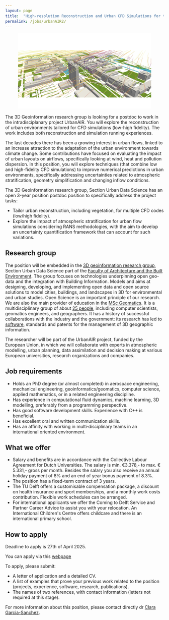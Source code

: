 ```yaml
---
layout: page
title:  "High-resolution Reconstruction and Urban CFD Simulations for the Digital Twin of the Earth (UrbanAIR)"
permalink: /jobs/urbanAIR2/
---
```


<figure class="image">
  <img src="urbanAIR.png" width="600">
</figure>

The 3D Geoinformation research group is looking for a postdoc to work in the intradisciplanary project UrbanAIR.
You will explore the reconstruction of urban environments tailored for CFD simulations (low-high fidelity). The work includes both reconstruction and simulation running experiences.

The last decades there has been a growing interest in urban flows, linked to an increase attraction to the adaptation of the urban environment towards climate change. Some contributions have focused on evaluating the impact of urban layouts on airflows, specifically looking at wind, heat and pollution dispersion. In this position, you will explore techniques (that combine low and high-fidelity CFD simulations) to improve numerical predictions in urban environments, specifically addressing uncertainties related to atmospheric stratification, geometry simplification and changing inflow conditions.

The 3D Geoinformation research group, Section Urban Data Science has an open 3-year position postdoc position to specifically address the project tasks:

- Tailor urban reconstruction, including vegetation, for multiple CFD codes (low/high fidelity).
- Explore the impact of atmospheric stratification for urban flow simulations considering RANS methodologies, with the aim to develop an uncertainty quantification framework that can account for such variations.
 
## Research group

The position will be embedded in the [3D geoinformation research group](https://3d.bk.tudelft.nl), Section Urban Data Science part of the [Faculty of Architecture and the Built Environment](https://www.tudelft.nl/en/architecture-and-the-built-environment).
The group focuses on technologies underpinning open geo-data and the integration with Building Information. Models and aims at designing, developing, and implementing open data and open source solutions to model cities, buildings, and landscapes in 3D for environmental and urban studies.
Open Science is an important principle of our research.
We are also the main provider of education in the [MSc Geomatics](http://geomatics.tudelft.nl).
It is a multidisciplinary group of about [25 people](https://3d.bk.tudelft.nl/about/#people), including computer scientists, geomatics engineers, and geographers.
It has a history of successful collaborations with the industry and the government: its research has led to [software](https://github.com/tudelft3d), standards and patents for the management of 3D geographic information.

The researcher will be part of the UrbanAIR project, funded by the European Union, in which we will collaborate with experts in atmospheric modelling, urban planning, data assimilation and decision making at various European universities, research organizations and companies.

## Job requirements

- Holds an PhD degree (or almost completed) in aerospace engineering, mechanical engineering, geoinformatics/geomatics, computer science, applied mathematics, or in a related engineering discipline.
- Has experience in computational fluid dynamics, machine learning, 3D modelling, preferably from a programming perspective.
- Has good software development skills. Experience with C++ is beneficial.
- Has excellent oral and written communication skills.
- Has an affinity with working in multi‐disciplinary teams in an international oriented environment.

## What we offer
- Salary and benefits are in accordance with the Collective Labour Agreement for Dutch Universities. The salary is min. €3.378,- to max. € 5.331,- gross per month. Besides the salary you also receive an annual holiday payment of 8% and an end of year bonus payment of 8.3%.
- The position has a fixed-term contract of 3 years.
- The TU Delft offers a customisable compensation package, a discount on health insurance and sport memberships, and a monthly work costs contribution. Flexible work schedules can be arranged.
- For international applicants we offer the Coming to Delft Service and Partner Career Advice to assist you with your relocation. An International Children's Centre offers childcare and there is an international primary school.

## How to apply

<div class="alert alert-info" role="alert">
Deadline to apply is 27th of April 2025.
</div>

You can apply via this [webpage](https://careers.tudelft.nl/job/Delft-Postdoc-High-Resolution-Reconstruction-and-Urban-CFD-%28UrbanAIR%29-2628-CD/817228302/)

To apply, please submit:
- A letter of application and a detailed CV.
- A list of examples that prove your previous work related to the position (projects, experience, software, research, publications).
- The names of two references, with contact information (letters not required at this stage).

For more information about this position, please contact directly dr [Clara Garcia-Sanchez](https://3d.bk.tudelft.nl/gsclara).

